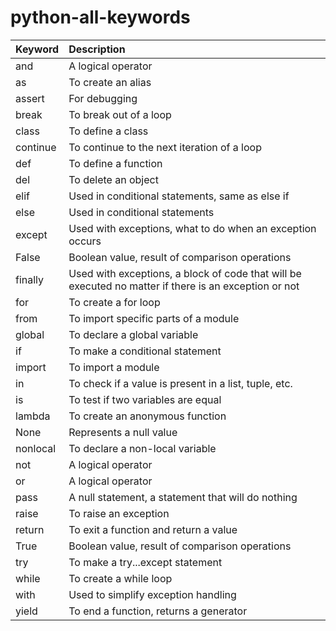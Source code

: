 # python-all-keywords
Keyword| Description
---|:---
and| A logical operator
as| To create an alias
assert| For debugging
break| To break out of a loop
class| To define a class
continue| To continue to the next iteration of a loop
def| To define a function
del| To delete an object
elif| Used in conditional statements, same as else if
else| Used in conditional statements
except| Used with exceptions, what to do when an exception occurs
False| Boolean value, result of comparison operations
finally| Used with exceptions, a block of code that will be executed no matter if there is an exception or not
for| To create a for loop
from| To import specific parts of a module
global| To declare a global variable
if| To make a conditional statement
import| To import a module
in| To check if a value is present in a list, tuple, etc.
is| To test if two variables are equal
lambda| To create an anonymous function
None| Represents a null value
nonlocal| To declare a non-local variable
not| A logical operator
or| A logical operator
pass| A null statement, a statement that will do nothing
raise| To raise an exception
return| To exit a function and return a value
True| Boolean value, result of comparison operations
try| To make a try...except statement
while| To create a while loop
with| Used to simplify exception handling
yield| To end a function, returns a generator
